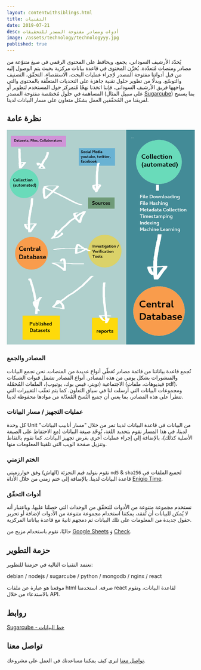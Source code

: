 ```yaml
---
layout: contentwithsiblings.html
title: التقنيات
date: 2019-07-21
desc: أدوات ومصادر مفتوحة المصدر للتحقيقات
image: /assets/technology/technologyyy.jpg
published: true
---
```


يُحدّد الأرشيف السوداني، يجمع، ويحافظ على المحتوى الرقمي في صيغ متنوّعة من مصادر ومنصات مُتعدّدة. يُخزّن المحتوى في قاعدة بيانات مركزية بحيث يتم الوصول إليه من قبل أدواتنا مفتوحة المصدر لإجراء عمليات البحث، الاستقصاء، التحقّق، التصنيف والتوسّع. وبدلًا من تطوير حلول تقنية جاهزة على التحديات المتعلّقة بالمحتوى والتي يواجهها فريق الأرشيف السوداني، فإننا اتخذنا نهجًا مُتمركز حول المستخدم لتطوير أو المساهمة في حلول مُخصّصة مفتوحة المصدر (على سبيل المثال [Sugarcube](https://gitlab.com/sucarcube)) بما يسمح لفريقنا من المُحقّقين العمل بشكل متعاون على مسار البيانات لدينا.

## نظرة عامة

![tech diagram](/assets/technology/techdiagram.jpg)

### المصادر والجمع

تُجمع قاعدة بياناتنا من قائمة مصادر تُغطّي أنواع عديدة من المنصات. نحن نجمع البيانات والمنشورات بشكل يومي من هذه المصادر. أنواع المصادر تشمل قنوات الشبكات الاجتماعية (تويتر، فيس بوك، يوتيوب)، الملفات المُحمّلة (فيديوهات، ملفات pdf)، ومجموعات البيانات التي أُرسلت لنا في سياق التعاون. كما يتم تعقّب التغييرات التي تتطرأ على هذه المصادر، بما يعني أن جميع النُسخ المُعدّلة من موادها محفوظة لدينا.

### عمليات التجهيز / مسار البيانات

كل وحدة Unit من البيانات في قاعدة البيانات لدينا تمر من خلال "مسار أنابيب البيانات" لدينا، في هذا المسار نقوم بتحديد اللغة، نُوحّد صيغة البيانات (مع الاحتفاظ على الصيغة الأصلية كذلك)، بالإضافة إلى إجراء عمليات أخرى بغرض تجهيز البيانات. كما نقوم بالتقاط وتنزيل صفحة الويب التي تلقينا المعلومات منها.

### الختم الزمني

نقوم بتوليد قيم التجزئة (الهاش) وفق خوارزميتي `md5` & `sha256` لجميع الملفات في قاعدة البيانات لدينا. بالإضافة إلى ختم زمني من خلال الأداة [Enigio Time](https://www.enigio.com/).


### أدوات التحقّق

نستخدم مجموعة متنوعة من الأدوات للتحقّق من الوحدات التي حصلنا عليها. وباعتبار أنه لا يُمكن للبيانات أن تُفقد، يمكننا استخدام مجموعة متنوعة من الأدوات لإضافة أو تحرير حقول جديدة من المعلومات على تلك البيانات ثم دمجهم ثانيةَ مع قاعدة بياناتنا المركزية.

حاليًا، نقوم باستخدام مزيج من  [Google Sheets](https://gitlab.com/sugarcube/sugarcube/tree/master/packages/plugin-googlesheets/) وَ [Check](https://meedan.com/en/check/).

## حزمة التطوير

نعتمد التقنيات التالية في حزمتنا للتطوير:

debian / nodejs / sugarcube / python / mongodb / nginx / react

موقعنا هو عبارة عن ملفات html صرفة. استخدمنا react لقاعدة البيانات، ونقوم بالاستدعاء من خلال API.

## روابط


[Sugarcube - خط البيانات](https://gitlab.com/sugarcube)

## تواصل معنا

[تواصل معنا](mailto:info@sudanesearchive.org) لنرى كيف يمكننا مساعدتك في العمل على مشروعك.
